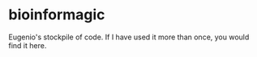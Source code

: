 # bioinformagic
Eugenio's stockpile of code. If I have used it more than once, you would find it here.

